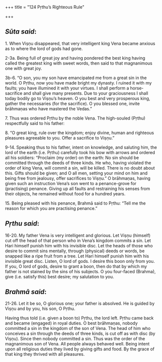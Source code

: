+++
title = "124 Pṛthu’s Righteous Rule"

+++
 

## *Sūta said*:

1\. When Viṣṇu disappeared, that very intelligent king Vena became anxious as to where the lord of gods had gone.

2-3a. Being full of great joy and having pondered the best king having called the greatest king with sweet words, then said to that magnanimous one with great joy.

3b-6. “O son, you my son have emancipated me from a great sin in the world. O Pṛthu, now you have made bright my dynasty. I ruined it with my faults; you have illumined it with your virtues. I shall perform a horse-sacrifice and shall give many presents. Due to your graciousness I shall today bodily go to Viṣṇu’s heaven. O you best and very prosperous king, gather the necessaries (for the sacrifice). O you blessed one, invite brāhmaṇas who have mastered the Vedas.”

7\. Thus was ordered Pṛthu by the noble Vena. The high-souled (Pṛthu) respectfully said to his father:

8\. “O great king, rule over the kingdom; enjoy divine, human and righteous pleasures agreeable to you. Offer a sacrifice to Viṣṇu.”

9-14. Speaking thus to his father, intent on knowledge, and saluting him, the lord of the earth (i.e. Pṛthu) carefully took his bow with arrows and ordered all his soldiers: “Proclaim (my order) on the earth: No sin should be committed through the deeds of three kinds. He who, having violated the order of king Vena, will commit a sin, will be killed. There is no doubt about this. Gifts should be given; and O all men, setting your mind on him and being free from jealousy, offer sacrifices to Viṣṇu.” O brāhmaṇas, having given such an instruction Vena’s son went to a penance-grove for (practising) penance. Giving up all faults and restraining his senses from their objects, he remained without food for a hundred years.

15\. Being pleased with his penance, Brahmā said to Pṛthu: “Tell me the reason for which you are practising penance.”

## *Pṛthu said*:

16-20. My father Vena is very intelligent and glorious. Let Viṣṇu (himself) cut off the head of that person who in Vena’s kingdom commits a sin. Let Hari himself punish him with his invisible disc. Let the heads of those who desire to commit sins mentally, through (physical) deeds or words, be snapped like a ripe fruit from a tree. Let Hari himself punish him with his invisible great disc. Listen, O lord of gods. I desire this boon only from you. If you, O lord of gods, desire to grant a boon, then do that by which my father is not stained by the sins of his subjects. O you four-faced (Brahma), give (i.e. satisfy this) best desire; my salutation to you.

## *Brahmā said*:

21-26. Let it be so, O glorious one; your father is absolved. He is guided by Viṣṇu and by you, his son, O Pṛthu.

Having thus told (i.e. given a boon to) Pṛthu, the lord left. Pṛthu came back and became (engaged) in royal duties. O best brāhmaṇas, nobody committed a sin in the kingdom of the son of Vena. The head of him who conceives a sin through the deeds of three kinds, is cut off as with disc (by Viṣṇu). Since then nobody committed a sin. Thus was the order of the magnanimous son of Vena. All people always behaved well. Being intent upon all religious duties they lived by giving gifts and food. By the grace of that king they thrived with all pleasures.


